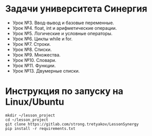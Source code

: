 # Задачи университета Синергия

- Урок №3. Ввод-вывод и базовые переменные.
- Урок №4. float, int и арифметические операции.
- Урок №5. Логические и условные операторы.
- Урок №6. Циклы while и for.
- Урок №7. Строки.
- Урок №8. Списки.
- Урок №9. Множества.
- Урок №10. Словари.
- Урок №11. Функции.
- Урок №13. Двумерные списки.

# Инструкция по запуску на Linux/Ubuntu

```
mkdir ~/lesson_project
cd ~/lesson_project
git clone https://gitlab.com/strong.tretyakov/LessonSynergy
pip install -r requirements.txt
```
